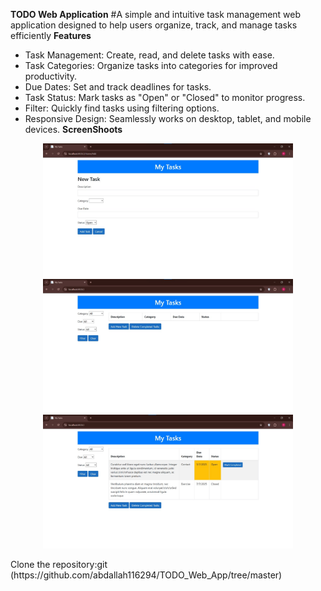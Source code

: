 **TODO Web Application**
#A simple and intuitive task management web application designed to help users organize, track, and manage tasks efficiently
**Features**
- Task Management: Create, read, and delete tasks with ease.
- Task Categories: Organize tasks into categories for improved productivity.
- Due Dates: Set and track deadlines for tasks.
- Task Status: Mark tasks as "Open" or "Closed" to monitor progress.
- Filter: Quickly find tasks using filtering options.
- Responsive Design: Seamlessly works on desktop, tablet, and mobile devices.
**ScreenShoots**
<p align="center">
  <img src="TODO_Web_App/ScreenShots/WhatsApp Image 2025-07-06 at 11.02.14_04b6d7b8.jpg" width="400" title="hover text">
  <img src="TODO_Web_App/ScreenShots/WhatsApp Image 2025-07-06 at 11.01.19_2238a5e0.jpg" width="400" alt="accessibility text">
  <img src="TODO_Web_App/ScreenShots/WhatsApp Image 2025-07-06 at 11.01.50_7dd2b8d0.jpg" width="400" title="hover text">
</p>
Clone the repository:git (https://github.com/abdallah116294/TODO_Web_App/tree/master)
